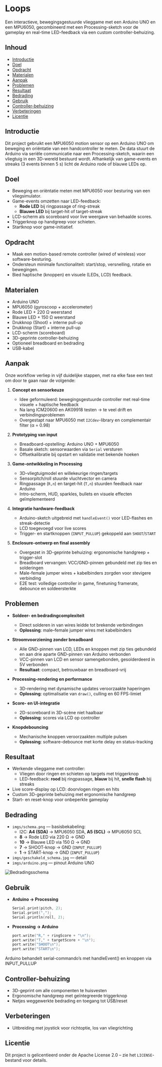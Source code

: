 # Loops

Een interactieve, bewegingsgestuurde vlieggame met een Arduino UNO en een MPU6050, gecombineerd met een Processing-sketch voor de gameplay en real-time LED-feedback via een custom controller-behuizing.

## Inhoud

- [Introductie](#introductie)  
- [Doel](#doel)  
- [Opdracht](#opdracht)  
- [Materialen](#materialen)  
- [Aanpak](#aanpak)  
- [Problemen](#problemen)  
- [Resultaat](#resultaat)  
- [Bedrading](#bedrading)  
- [Gebruik](#gebruik)  
- [Controller-behuizing](#controller-behuizing)  
- [Verbeteringen](#verbeteringen)  
- [Licentie](#licentie)

## Introductie

Dit project gebruikt een MPU6050 motion sensor op een Arduino UNO om beweging en oriëntatie van een handcontroller te meten. De data stuurt de Arduino via seriële communicatie naar een Processing-sketch, waarin een vliegtuig in een 3D-wereld bestuurd wordt. Afhankelijk van game-events en streaks (3 events binnen 5 s) licht de Arduino rode of blauwe LEDs op.

## Doel

- Beweging en oriëntatie meten met MPU6050 voor besturing van een vliegsimulator.  
- Game-events omzetten naar LED-feedback:  
  - **Rode LED** bij ringpassage of ring-streak  
  - **Blauwe LED** bij target-hit of target-streak  
- LCD-scherm als scoreboard voor live weergave van behaalde scores.  
- Triggerknop op handgreep voor schieten.  
- Startknop voor game-initiatief.  

## Opdracht

- Maak een motion-based remote controller (wired of wireless) voor software-besturing.  
- Ondersteun minimale functionaliteit: start/stop, versnelling, rotatie en bewegingen.  
- Bied haptische (knoppen) en visuele (LEDs, LCD) feedback.

## Materialen

- Arduino UNO  
- MPU6050 (gyroscoop + accelerometer)  
- Rode LED + 220 Ω weerstand  
- Blauwe LED + 150 Ω weerstand  
- Drukknop (Shoot) + interne pull-up  
- Drukknop (Start) + interne pull-up  
- LCD-scherm (scoreboard)  
- 3D-geprinte controller-behuizing  
- Optioneel breadboard en bedrading  
- USB-kabel  

## Aanpak

Onze workflow verliep in vijf duidelijke stappen, met na elke fase een test om door te gaan naar de volgende:

1. **Concept en sensorkeuze**  
   - Idee geformuleerd: bewegingsgestuurde controller met real-time visuele + haptische feedback  
   - Na lang ICM20600 en AK09918 testen → te veel drift en verbindingsproblemen  
   - Overgestapt naar MPU6050 met `I2Cdev`-library en complementair filter (α = 0.98)  

2. **Prototyping van input**  
   - Breadboard-opstelling: Arduino UNO + MPU6050  
   - Basale sketch: sensorwaarden via `Serial` versturen  
   - Offsetkalibratie bij opstart en validatie met bekende hoeken  

3. **Game-ontwikkeling in Processing**  
   - 3D-vliegtuigmodel en willekeurige ringen/targets  
   - Sensorpitch/roll stuurde vluchtvector en camera  
   - Ringpassage (`R,n`) en target-hit (`T,n`) stuurden feedback naar Arduino  
   - Intro-scherm, HUD, sparkles, bullets en visuele effecten geïmplementeerd  

4. **Integratie hardware-feedback**  
   - Arduino-sketch uitgebreid met `handleEvent()` voor LED-flashes en streak-detectie  
   - LCD toegevoegd voor live scores  
   - Trigger- en startknoppen (`INPUT_PULLUP`) gekoppeld aan `SHOOT`/`START`  

5. **Enclosure-ontwerp en final assembly**  
   - Overgezet in 3D-geprinte behuizing: ergonomische handgreep + trigger-slot  
   - Breadboard vervangen: VCC/GND-pinnen gebundeld met zip ties en solderingen  
   - Male-female jumper wires + kabelbinders zorgden voor stevigere verbinding  
   - E2E test: volledige controller in game, finetuning framerate, debounce en soldeersterkte  

## Problemen

- **Soldeer- en bedradingcomplexiteit**  
  - Direct solderen in van wires leidde tot brekende verbindingen  
  - **Oplossing**: male–female jumper wires met kabelbinders

- **Stroomvoorziening zonder breadboard**  
  - Alle GND-pinnen van LCD, LEDs en knoppen met zip ties gebundeld en aan drie aparte GND-pinnen van Arduino verbonden  
  - VCC-pinnen van LCD en sensor samengebonden, gesolderdeerd in 5V verbonden  
  - **Resultaat**: compact, betrouwbaar en breadboard-vrij  

- **Processing-rendering en performance**  
  - 3D-rendering met dynamische updates veroorzaakte haperingen  
  - **Oplossing**: optimalisatie van `draw()`, culling en 60 FPS-limiet  

- **Score- en UI-integratie**  
  - 2D-scoreboard in 3D-scène niet haalbaar  
  - **Oplossing**: scores via LCD op controller  

- **Knopdebouncing**  
  - Mechanische knoppen veroorzaakten multiple pulsen  
  - **Oplossing**: software-debounce met korte delay en status-tracking  

## Resultaat

- Werkende vlieggame met controller:  
  - Vliegen door ringen en schieten op targets met triggerknop  
  - LED-feedback: **rood** bij ringpassage, **blauw** bij hit, **snelle flash** bij streaks  
- Live score-display op LCD: doorvlogen ringen en hits  
- Custom 3D-geprinte behuizing met ergonomische handgreep  
- Start- en reset-knop voor onbeperkte gameplay  

## Bedrading

- `imgs/schema.png` — basisbekabeling:  
  - I2C: **A4 (SDA)** → MPU6050 SDA, **A5 (SCL)** → MPU6050 SCL  
  - **8** → Rode LED via 220 Ω → GND  
  - **10** → Blauwe LED via 150 Ω → GND  
  - **7** → SHOOT-knop → GND (`INPUT_PULLUP`)  
  - **1** → START-knop → GND (`INPUT_PULLUP`)  
- `imgs/geschakeld_schema.jpg` — detail  
- `imgs/arduino.png` — pinout Arduino UNO  

![Bedradingsschema](imgs/schema.png)

## Gebruik

- **Arduino → Processing**  
  ```cpp
  Serial.print(pitch, 2);
  Serial.print(",");
  Serial.println(roll, 2);


- **Processing → Arduino**
  ```cpp
  port.write("R," + ringScore + "\n");
  port.write("T," + targetScore + "\n");
  port.write("SHOOT\n");
  port.write("START\n");

Arduino behandelt serial-commando’s met handleEvent() en knoppen via INPUT_PULLUP



## Controller-behuizing

- 3D-geprint om alle componenten te huisvesten  
- Ergonomische handgreep met geïntegreerde triggerknop  
- Netjes weggewerkte bedrading en toegang tot USB/reset  

## Verbeteringen

- Uitbreiding met joystick voor richtoptie, los van vliegrichting  

## Licentie

Dit project is gelicentieerd onder de Apache License 2.0 – zie het `LICENSE`-bestand voor details.  


